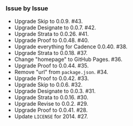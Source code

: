 ### Issue by Issue

 * Upgrade Skip to 0.0.9. #43.
 * Upgrade Designate to 0.0.7. #42.
 * Upgrade Strata to 0.0.26. #41.
 * Upgrade Proof to 0.0.48. #40.
 * Upgrade everything for Cadence 0.0.40. #38.
 * Upgrade Strata to 0.0.18. #37.
 * Change "homepage" to GitHub Pages. #36.
 * Upgrade Proof to 0.0.44. #35.
 * Remove "url" from `package.json`. #34.
 * Upgrade Proof to 0.0.42. #33.
 * Upgrade Skip to 0.0.6. #32.
 * Upgrade Designate to 0.0.3. #31.
 * Upgrade Strata to 0.0.16. #30.
 * Upgrade Revise to 0.0.2. #29.
 * Upgrade Proof to 0.0.41. #28.
 * Update `LICENSE` for 2014. #27.
